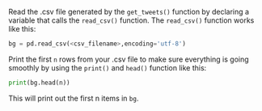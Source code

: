 <!--title={Reading The .csv File Of Tweets}-->

Read the .csv file generated by the `get_tweets()` function by declaring a variable that calls the `read_csv()` function. The `read_csv()` function works like this:

```python
bg = pd.read_csv(<csv_filename>,encoding='utf-8')
```

Print the first `n` rows from your .csv file to make sure everything is going smoothly by using the `print()` and `head()` function like this:

```python
print(bg.head(n))
```

This will print out the first n items in `bg`.